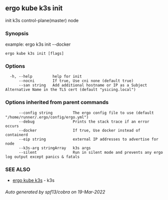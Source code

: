## ergo kube k3s init

init k3s control-plane(master) node

### Synopsis

example: ergo k3s init --docker

```
ergo kube k3s init [flags]
```

### Options

```
  -h, --help         help for init
      --nocni        If true, Use cni none (default true)
      --san string   Add additional hostname or IP as a Subject Alternative Name in the TLS cert (default "ysicing.local")
```

### Options inherited from parent commands

```
      --config string         The ergo config file to use (default "/home/runner/.ergo/config/ergo.yml")
      --debug                 Prints the stack trace if an error occurs
      --docker                If true, Use docker instead of containerd
      --eip string            external IP addresses to advertise for node
      --k3s-arg stringArray   k3s args
      --silent                Run in silent mode and prevents any ergo log output except panics & fatals
```

### SEE ALSO

* [ergo kube k3s](ergo_kube_k3s.md)	 - k3s

###### Auto generated by spf13/cobra on 19-Mar-2022
